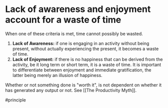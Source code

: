 # Lack of awareness and enjoyment account for a waste of time
When one of these criteria is met, time cannot possibly be wasted.

1.  **Lack of Awareness:** if one is engaging in an activity without being present, without actually experiencing the present, it becomes a waste of time.
2.  **Lack of Enjoyment:** if there is no happiness that can be derived from the activity, be it long term or short term, it is a waste of time. It is important to differentiate between enjoyment and immediate gratification, the latter being merely an illusion of happiness.

Whether or not something done is "worth it", is not dependent on whether it has generated any output or not. See [[The Productivity Myth]].

#principle 